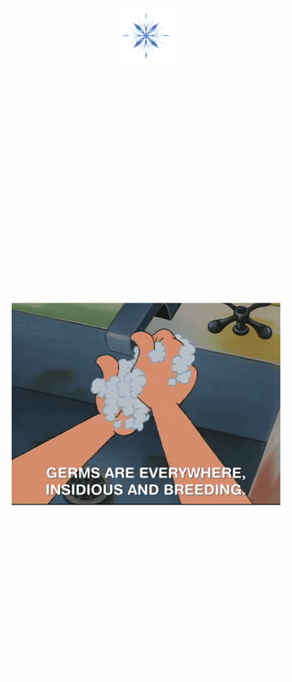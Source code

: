 
<html>
    <link rel="icon" type="image/png" href=flakeyz.png />
    
<header>
    <div class="container">
    <img src="flakey.png" width="100" height="100">
        
        <nav>
        <li><a href="FAB.html">Home</a></li>
        <li><a href="Module%20Information.html">Module Information</a></li>
        <li><a href="Documentation%20of%20Assignments.html">Documentation of Assignments</a></li>
        <li><a href="About.html">About</a></li>
        
        </nav>
    
    </div>
    </header>

    <head>  
        <title>DFAB | Home</title> 
        
        
    </head>
<span style="font-family:Calibri"/>
    
            
<body>
    <h1><i><center>Introduction To Digital Fabrication and Prototyping Fundamentals</center></i></h1>
  <center><img src="giphy.gif" /></center> 
        </body> 
    
    <center><a href="https://www.youtube.com/watch?v=IfQumd_o0Gk">
        e n t e r t a i n m e n t </a></center> 
    
   <body>  
    <center><h2>Hello Everyone! Be Safe and Wash Your Hands! Don't Be A DETTY PIG</h2></center>

    <body>
    
   <center> <p>This module looks at equipping students with core knowledge and skills in digital fabrication, such as computer aided design, 2D/3D modelling, 3D printing, laser-cutting, electronics and embedded programming. These skills are developed through a range of hands-on, real-world activities. With the current CB measures in place, we will not be able to conduct hands-on 3D printing or laser-cutting sessions, but most of the other topics can still be conducted.</p></center>
    </body>
<body style="background:url(disney5.jpg)">
<body text="white"/>
    
 <link rel="stylesheet" href="FAB.css" type="text/css" media="screen, projection" />

<div>
    <footer>
    help i'm tired
    </footer></div>
    
</html> </span>
    
        
              
